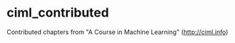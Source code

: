 ciml_contributed
================

Contributed chapters from "A Course in Machine Learning" (http://ciml.info)
